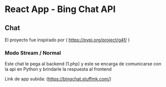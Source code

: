 # React App - Bing Chat API


## Chat 
El proyecto fue inspirado por ( https://pypi.org/project/g4f/ )

### Modo Stream / Normal



Este chat le pega al backend (1.php) y este se encarga de comunicarse con la api en Python y brindarle la respuesta al frontend


Link de app subida: (https://bingchat.stuffmk.com/)
